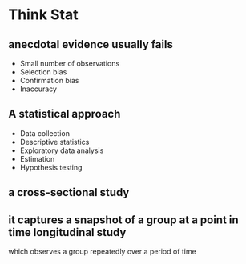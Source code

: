 Think Stat
===========


anecdotal evidence usually fails
-----
* Small number of observations
* Selection bias
* Confirmation bias
* Inaccuracy

A statistical approach
-----
* Data collection
* Descriptive statistics
* Exploratory data analysis
* Estimation
* Hypothesis testing

a cross-sectional study
-----
it captures a snapshot of a group at a point in time
longitudinal study
------
which observes a group repeatedly over a period of time
